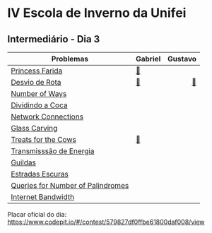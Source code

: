 # IV Escola de Inverno da Unifei

## Intermediário - Dia 3 
Problemas | Gabriel | Gustavo
--------- | ------ | ------:
[Princess Farida](http://www.spoj.com/problems/FARIDA/) | [:balloon:](FARIDA-Gabriel.cpp) |
[Desvio de Rota](https://www.urionlinejudge.com.br/judge/pt/problems/view/1123) | [:balloon:](1123-Gabriel.cpp) | [:balloon:](1123Gustavo.cpp) | |
[Number of Ways](http://codeforces.com/problemset/problem/466/C) | |
[Dividindo a Coca](https://www.urionlinejudge.com.br/judge/pt/problems/view/1549) | |
[Network Connections](https://uva.onlinejudge.org/index.php?option=onlinejudge&page=show_problem&problem=734) | |
[Glass Carving](http://codeforces.com/problemset/problem/527/C) | |
[Treats for the Cows](http://www.spoj.com/problems/TRT/) | [:balloon:](TRT-Gabriel.cpp) |
[Transmisssão de Energia](http://br.spoj.com/problems/ENERGIA/) | |
[Guildas](https://www.urionlinejudge.com.br/judge/pt/problems/view/1527) | |
[Estradas Escuras](https://www.urionlinejudge.com.br/judge/pt/problems/view/1152) | |
[Queries for Number of Palindromes](http://codeforces.com/problemset/problem/245/H) | |
[Internet Bandwidth](https://uva.onlinejudge.org/index.php?option=onlinejudge&page=show_problem&problem=761) | |

Placar oficial do dia:
https://www.codepit.io/#/contest/579827df0ffbe61800daf008/view
